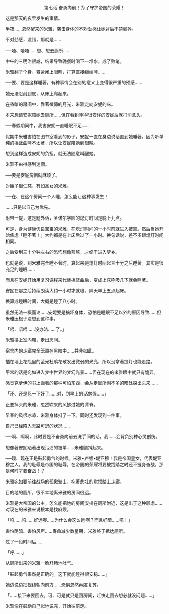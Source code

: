 <p align="center">第七话 奋勇向前！为了守护帝国的荣耀！</p>

这是那天的夜里发生的事情。

半夜……忽然醒来的米雅，袭击身体的不对劲感让她背后不禁颤抖。

不对劲感，没错，那就是……

──唔、唔唔……想、想去厕所……

中午的三明治很咸，结果导致晚餐时喝下一堆水，成了败笔。

米雅翻了个身，紧紧闭上眼睛，打算直接继续睡……

──要、要是这样睡著，有种事情会在别的意义上变得很严重的预感……

她无法忍耐到底，从床上爬起来。

在昏暗的房间中，靠著微弱的月光，米雅走向安妮的床。

本来想请安妮陪她去厕所……但在看到睡得很安详的安妮后就打消念头。

──春假期间中，我害安妮一直睡眠不足……

假期中米雅害怕在图书室看到的影子，安妮一直在身边说话直到她睡著。因为听单纯的摇篮曲睡不太著，所以让安妮陪她到很晚。

想到这样造成安妮的负担，就无法随意叫醒她。

米雅不由得感到迷惘。

──要是安妮病倒就麻烦了。

对臣子很仁慈，有如圣女的米雅。

──在、在这个房间一个人睡，怎么能让这种事发生！

……只是以自己为优先。

附带一提，这是题外话，圣诺尔学园的熄灯时间是晚上九点。

可是，身为健康优良宝宝的米雅，在熄灯时间的一小时前就进入被窝。然后当她开始焦虑「睡不著！」大约都是在上床后过了一小时。换句话说，差不多跟熄灯时间相同。

之后受到三十分钟左右的恐怖想像煎熬，才终于进入梦乡。

也就是说，到米雅完全睡不著时，算起来是熄灯时间起三十分之后睡著。其实是很充足的睡眠……

而且在安妮开始用复习课程来代替摇篮曲后，变成上床呼吸几下就会睡著。

安妮在那之后持续朗读大约一小时才就寝，隔天早上五点起床。

换算成睡眠时间，大概是睡了八小时。

虽然无法一概而论……安妮要是搞坏身体，恐怕是睡眠不足以外的原因导致……但米雅压根子没想到这种事。

「唔、唔唔……没办法……了。」

米雅换上室内鞋，走出房间。

宿舍内的走廊完全笼罩在黑暗中……并非如此。

插在墙上花瓶里的萤光杜鹃花散发出微弱的光亮，所以没拿著提灯也能走路。

平常的话是宛如进入梦中世界的梦幻光景……但在现在的米雅眼中就只有诡异。

感觉克萝伊的书上画著的那种可怕东西，会从走廊所剩不多的暗处探出头来……

「还、还是忍一下好了……对，到早上的话勉强……」

正要掉头的米雅，忽然吹来的风拂过她的背脊。

早春的风很冰凉，米雅身体抖了一下。同时还发现到一件事。

自己已经陷入无路可退的状况……

──啊、啊啊，此时要是不奋勇向前去洗手间的话，我……会背负别种心灵创伤。

想像著安妮晒著出现污渍的被单……米雅颤抖起来。

──现、现在正是鼓起勇气的时候。米雅•卢娜•堤亚穆！我是帝国皇女，代表堤亚穆之人。我的耻辱是帝国的耻辱，在帝国的荣耀将要被践踏之时还不挺身奋战，那是何时才要奋战！？

米雅宛如要前往战场的孤傲骑士，抱著悲壮的觉悟踏上走廊。

目的地的厕所，很不幸地离米雅的房间很远。

米雅是大帝国的公主，怎么能把她的房间安排在厕所附近，这是出于这种顾虑……对现在的米雅来说根本是找麻烦。

「呜……呜……好远喔……为什么会这么远啊？而且好暗……噫！」

害怕阴暗、害怕风声……寿命减少数星期，米雅终于抵达厕所。

过了一段时间后……

「呼……」

从厕所出来的米雅一脸舒畅地吐气。

「鼓起勇气果然是正确的。这下就能睡得很安稳……」

她边说边把视线朝向前方……恐惧忽然再度复苏。

「……接下来要回去。可、可是就只是回房间，赶快走回去想必就没问题……」

米雅像在鼓励自己似地说完，开始往前走。

